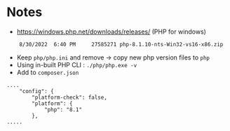 # Notes

- https://windows.php.net/downloads/releases/ (PHP for windows)

```
    8/30/2022  6:40 PM     27585271 php-8.1.10-nts-Win32-vs16-x86.zip
```

- Keep `php/php.ini` and remove -> copy new php version files to `php`
- Using in-built PHP CLI : `./php/php.exe -v`
- Add to `composer.json`

```
....
    "config": {
        "platform-check": false,
        "platform": {
            "php": "8.1"
        },
.....
```